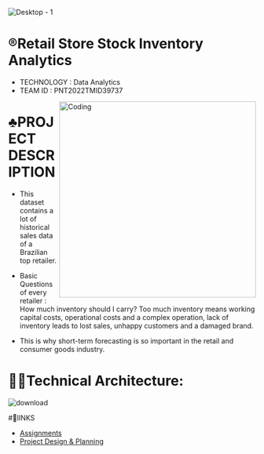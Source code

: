 ![Desktop - 1](https://user-images.githubusercontent.com/72591359/190850103-f85c29b8-016f-45d6-bb5a-e7c8401cb762.jpg)

# ®️Retail Store Stock Inventory Analytics
   - TECHNOLOGY : Data Analytics <br>
   - TEAM ID : PNT2022TMID39737
<img align="right" alt="Coding" width="400" src="https://i.pinimg.com/originals/fc/71/63/fc71635c7f1b09ed30413f59bb749582.gif">

 
 # ♣️PROJECT DESCRIPTION
 - This dataset contains a lot of historical sales data of a Brazilian top retailer.

 - Basic Questions of every retailer : How much inventory should I carry?  Too much inventory means working capital costs, operational costs and a complex operation, lack   of inventory leads to lost sales, unhappy customers and a damaged brand.

- This is why short-term forecasting is so important in the retail and consumer goods industry.

# 🧑‍💻Technical Architecture:
 ![download](https://user-images.githubusercontent.com/72591359/190850546-9b1ba338-6a8a-4952-8afc-898e5faddd36.png)
 
 #🔗lINKS
 
 - <a href="https://github.com/Deepikapandi/IBM-Retail-Store-Stock-Inventory-Analytics-/tree/adb25a63498f6b0b3916ad6cd748a302bdf2929f/Assignment">Assignments</a><br>
 - <a href="https://github.com/IBM-EPBL/IBM-Project-16960-1659625843/tree/main/Project%20Design%20%26%20Planning">Project Design & Planning</a><br>
 <a href=""></a><br>


